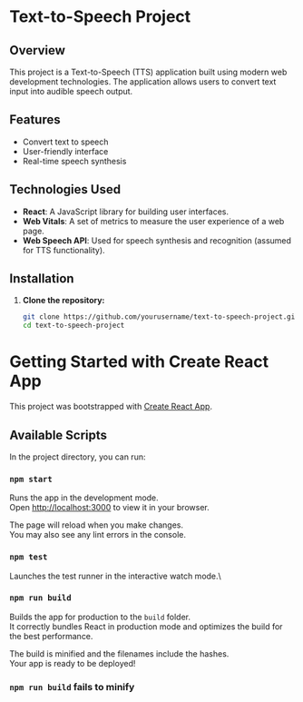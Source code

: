 # Text-to-Speech Project

## Overview

This project is a Text-to-Speech (TTS) application built using modern web development technologies. The application allows users to convert text input into audible speech output.

## Features

- Convert text to speech
- User-friendly interface
- Real-time speech synthesis

## Technologies Used

- **React**: A JavaScript library for building user interfaces.
- **Web Vitals**: A set of metrics to measure the user experience of a web page.
- **Web Speech API**: Used for speech synthesis and recognition (assumed for TTS functionality).

## Installation

1. **Clone the repository:**

   ```sh
   git clone https://github.com/yourusername/text-to-speech-project.git
   cd text-to-speech-project

# Getting Started with Create React App

This project was bootstrapped with [Create React App](https://github.com/facebook/create-react-app).

## Available Scripts

In the project directory, you can run:

### `npm start`

Runs the app in the development mode.\
Open [http://localhost:3000](http://localhost:3000) to view it in your browser.

The page will reload when you make changes.\
You may also see any lint errors in the console.

### `npm test`

Launches the test runner in the interactive watch mode.\

### `npm run build`

Builds the app for production to the `build` folder.\
It correctly bundles React in production mode and optimizes the build for the best performance.

The build is minified and the filenames include the hashes.\
Your app is ready to be deployed!


### `npm run build` fails to minify

